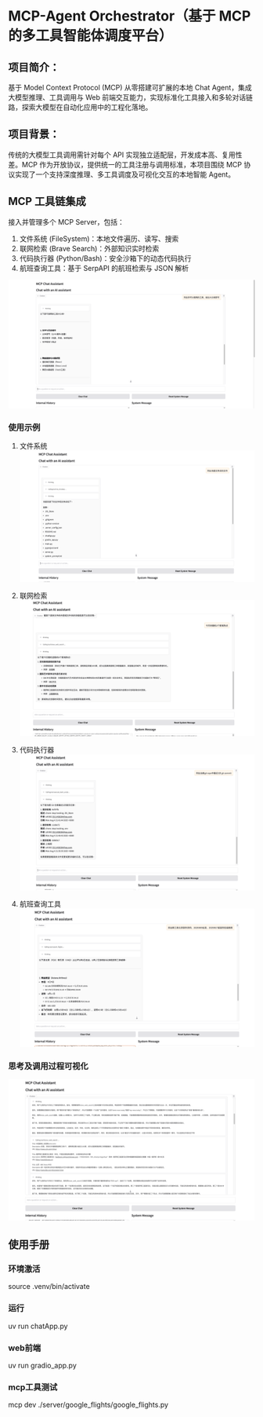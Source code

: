 # MCP-Agent Orchestrator（基于 MCP 的多工具智能体调度平台）
## 项目简介：
基于 Model Context Protocol (MCP) 从零搭建可扩展的本地 Chat Agent，集成大模型推理、工具调用与 Web 前端交互能力，实现标准化工具接入和多轮对话链路，探索大模型在自动化应用中的工程化落地。

## 项目背景：
传统的大模型工具调用需针对每个 API 实现独立适配层，开发成本高、复用性差。MCP 作为开放协议，提供统一的工具注册与调用标准，本项目围绕 MCP 协议实现了一个支持深度推理、多工具调度及可视化交互的本地智能 Agent。

## MCP 工具链集成

接入并管理多个 MCP Server，包括：
1. 文件系统 (FileSystem)：本地文件遍历、读写、搜索
2. 联网检索 (Brave Search)：外部知识实时检索
3. 代码执行器 (Python/Bash)：安全沙箱下的动态代码执行
4. 航班查询工具：基于 SerpAPI 的航班检索与 JSON 解析

![](./static/fig1.png)

### 使用示例
1. 文件系统
![](./static/fig2.png)

2. 联网检索
![](./static/fig3.png)

3. 代码执行器
![](./static/fig4.png)

4. 航班查询工具
![](./static/fig5.png)

### 思考及调用过程可视化
![](./static/fig6.png)

## 使用手册
### 环境激活
source .venv/bin/activate

### 运行
uv run chatApp.py

### web前端
uv run gradio_app.py

### mcp工具测试
mcp dev ./server/google_flights/google_flights.py
